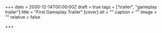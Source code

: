 +++
date = 2030-12-14T00:00:00Z
draft = true
tags = ["trailer", "gameplay trailer"]
title = "First Gameplay Trailer"
[cover]
alt = ""
caption = ""
image = ""
relative = false

+++
